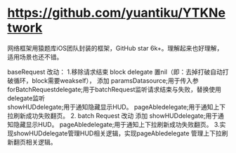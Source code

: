 #  https://github.com/yuantiku/YTKNetwork

网络框架用猿题库iOS团队封装的框架，GitHub star 6k+。理解起来也好理解，适用场景也还不错。

baseRequest  改动：
1.移除请求结束 block delegate 置nil（即：去掉打破自动打破循环，block需要weakself），
添加 <YTKRequestParamsDatasource> paramsDatasource;用于传入参
      <YTKForBatchRequestDelegate> forBatchRequestdelegate;用于batchRequest监听请求结束与失败，替换使用delegate监听       
      <YTKRequestHUDDelegate> showHUDdelegate;用于通知隐藏显示HUD。
      <YTKRequestPageAbleDelegate> pageAbledelegate;用于通知上下拉刷新成功失败翻页。
2.
batch Request 改动
添加 <YTKBatchRequestHUDDelegate> showHUDdelegate;用于通知隐藏显示HUD。
        <YTKBatchRequestPageAbleDelegate> pageAbledelegate;用于通知上下拉刷新成功失败翻页。
3.实现showHUDdelegate管理HUD相关逻辑，实现pageAbledelegate  管理上下拉刷新翻页相关逻辑。
